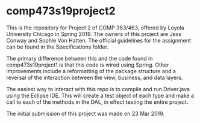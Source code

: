 # comp473s19project2

This is the repository for Project 2 of COMP 363/463, offered by Loyola University Chicago in Spring 2019. The owners of this project are Jess Conway and Sophie Von Hatten. The official guidelines for the assignment can be found in the Specifications folder.

The primary difference between this and the code found in comp473s19project1 is that this code is wired using Spring. Other improvements include a reformatting of the package structure and a reversal of the interaction between the view, business, and data layers.

The easiest way to interact with this repo is to compile and run Driver.java using the Eclipse IDE. This will create a test object of each type and make a call to each of the methods in the DAL, in effect testing the entire project.

The initial submission of this project was made on 23 Mar 2019.

